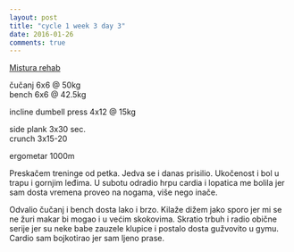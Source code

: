 ```yaml
---
layout: post
title: "cycle 1 week 3 day 3"
date: 2016-01-26
comments: true
---
```


[Mistura rehab](/snagata/log/2015/07/20/mistura-rehab/)

čučanj 6x6 @ 50kg  
bench 6x6 @ 42.5kg  

incline dumbell press 4x12 @ 15kg  

side plank 3x30 sec.  
crunch 3x15-20  

ergometar 1000m  

Preskačem treninge od petka. Jedva se i danas prisilio. Ukočenost i bol u trapu i gornjim leđima. U subotu odradio hrpu cardia i lopatica me bolila jer sam dosta vremena proveo na nogama, više nego inače. 

Odvalio čučanj i bench dosta lako i brzo. Kilaže dižem jako sporo jer mi se ne žuri makar bi mogao i u većim skokovima. Skratio trbuh i radio obične serije jer su neke babe zauzele klupice i postalo dosta gužvovito u gymu. Cardio sam bojkotirao jer sam ljeno prase. 

